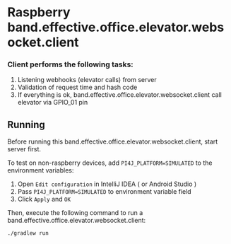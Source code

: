 # Raspberry band.effective.office.elevator.websocket.client

### Client performs the following tasks:

1. Listening webhooks (elevator calls) from server
2. Validation of request time and hash code
3. If everything is ok, band.effective.office.elevator.websocket.client call elevator via GPIO_01 pin

## Running

Before running this band.effective.office.elevator.websocket.client, start server first.

To test on non-raspberry devices, add `PI4J_PLATFORM=SIMULATED` to the environment variables:
1. Open `Edit configuration` in IntelliJ IDEA ( or Android Studio )
2. Pass `PI4J_PLATFORM=SIMULATED` to environment variable field
3. Click `Apply` and `OK`

Then, execute the following command to run a band.effective.office.elevator.websocket.client:

```bash
./gradlew run
```
